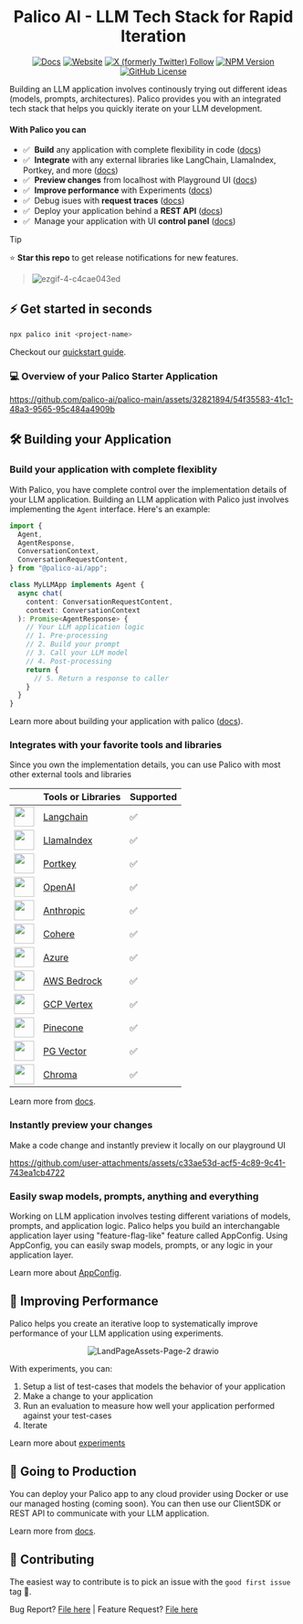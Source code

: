 <div align="center">

# Palico AI - LLM Tech Stack for Rapid Iteration
[![Docs](https://img.shields.io/badge/docs-palico?style=flat&label=palico)](https://docs.palico.ai/)
[![Website](https://img.shields.io/badge/website-palico?style=flat&label=palico)](https://www.palico.ai/)
[![X (formerly Twitter) Follow](https://img.shields.io/twitter/follow/PalicoAI)](https://x.com/PalicoAI)
[![NPM Version](https://img.shields.io/npm/v/@palico-ai/app)](https://www.npmjs.com/package/@palico-ai/app)
[![GitHub License](https://img.shields.io/github/license/palico-ai/palico-ai)](https://github.com/palico-ai/palico-ai/blob/main/LICENSE)
<br>
</div

Building an LLM application involves continously trying out different ideas (models, prompts, architectures). Palico provides you with an integrated tech stack that helps you quickly iterate on your LLM development.

#### With Palico you can

- ✅&nbsp; **Build** any application with complete flexibility in code ([docs](https://docs.palico.ai/guides/build))
- ✅&nbsp; **Integrate** with any external libraries like LangChain, LlamaIndex, Portkey, and more ([docs](https://docs.palico.ai/integrations/langchain)) <br>
- ✅&nbsp; **Preview changes** from localhost with Playground UI ([docs](https://docs.palico.ai/guides/preview_changes)) <br>
- ✅&nbsp; **Improve performance** with Experiments ([docs](https://docs.palico.ai/guides/experiments)) <br>
- ✅&nbsp; Debug isues with **request traces** ([docs](https://docs.palico.ai/guides/telemetry)) <br>
- ✅&nbsp; Deploy your application behind a **REST API** ([docs](https://docs.palico.ai/guides/client_sdk)) <br>
- ✅&nbsp; Manage your application with UI **control panel** ([docs](https://docs.palico.ai/components#palico-studio)) <br>


> [!TIP]
>  ⭐️ **Star this repo** to get release notifications for new features.
>
> > ![ezgif-4-c4cae043ed](https://github.com/user-attachments/assets/1e9cecd1-d459-4f47-96e4-ffd34a9aed15)


## ⚡ Get started in seconds
```bash
npx palico init <project-name>
```

Checkout our [quickstart guide](https://docs.palico.ai/).

### 💻 Overview of your Palico Starter Application

https://github.com/palico-ai/palico-main/assets/32821894/54f35583-41c1-48a3-9565-95c484a4909b

## 🛠️ Building your Application

### Build your application with complete flexiblity
With Palico, you have complete control over the implementation details of your LLM application. Building an LLM application with Palico just involves implementing the `Agent` interface. Here's an example:
```typescript
import {
  Agent,
  AgentResponse,
  ConversationContext,
  ConversationRequestContent,
} from "@palico-ai/app";

class MyLLMApp implements Agent {
  async chat(
    content: ConversationRequestContent,
    context: ConversationContext
  ): Promise<AgentResponse> {
    // Your LLM application logic
    // 1. Pre-processing
    // 2. Build your prompt
    // 3. Call your LLM model
    // 4. Post-processing
    return {
      // 5. Return a response to caller
    }
  }
}
```
Learn more about building your application with palico ([docs](https://docs.palico.ai/guides/build)).

### Integrates with your favorite tools and libraries

Since you own the implementation details, you can use Palico with most other external tools and libraries

|                                                                  | Tools or Libraries                                                            | Supported |
| ---------------------------------------------------------------- | ----------------------------------------------------------------------------- | --------- |
| <img src="apps/website/public/logos/langchain.png" width=35 />   | [Langchain](https://docs.palico.ai/integrations/langchain)                    | ✅         |
| <img src="apps/website/public/logos/llamaindex.png" width=35 />  | [LlamaIndex](https://docs.palico.ai/integrations/llamaindex)                  | ✅         |
| <img src="apps/website/public/logos/portkey.png" width=35 />     | [Portkey](https://docs.palico.ai/integrations/llm_providers#portkey)          | ✅         |
| <img src="apps/website/public/logos/openai.svg" width=35 />      | [OpenAI](https://docs.palico.ai/integrations/llm_providers#open-ai)           | ✅         |
| <img src="apps/website/public/logos/anthropic.png" width=35 />   | [Anthropic](https://docs.palico.ai/integrations/llm_providers#anthropic)      | ✅         |
| <img src="apps/website/public/logos/cohere.png" width=35 />      | [Cohere](https://docs.palico.ai/integrations/llm_providers)                   | ✅         |
| <img src="apps/website/public/logos/azure.png" width=35 />       | [Azure](https://docs.palico.ai/integrations/llm_providers)                    | ✅         |
| <img src="apps/website/public/logos/bedrock.png" width=35 />     | [AWS Bedrock](https://docs.palico.ai/integrations/llm_providers#aws-bedrock)  | ✅         |
| <img src="apps/website/public/logos/google_cloud.png" width=35 />| [GCP Vertex](https://docs.palico.ai/integrations/llm_providers#gcp-vertex-ai) | ✅         |
| <img src="apps/website/public/logos/pinecone.png" width=35 />    | [Pinecone](https://docs.palico.ai/integrations/vector_db)                     | ✅         |
| <img src="apps/website/public/logos/postgres.png" width=35 />    | [PG Vector](https://docs.palico.ai/integrations/vector_db)                    | ✅         |
| <img src="apps/website/public/logos/chroma.png" width=35 />      | [Chroma](https://docs.palico.ai/integrations/vector_db)                       | ✅         |

Learn more from [docs](https://docs.palico.ai/guides/build).


### Instantly preview your changes
Make a code change and instantly preview it locally on our playground UI

https://github.com/user-attachments/assets/c33ae53d-acf5-4c89-9c41-743ea1cb4722


### Easily swap models, prompts, anything and everything
Working on LLM application involves testing different variations of models, prompts, and application logic. Palico helps you build an interchangable application layer using "feature-flag-like" feature called AppConfig. Using AppConfig, you can easily swap models, prompts, or any logic in your application layer.

Learn more about [AppConfig](https://docs.palico.ai/guides/feature_flag).

##  🔄 Improving Performance
Palico helps you create an iterative loop to systematically improve performance of your LLM application using experiments.

<div align="center">
  
![LandPageAssets-Page-2 drawio](https://github.com/user-attachments/assets/43e26dd9-8b33-4675-8dec-a0d14df8c4cc)

</div>

With experiments, you can:
1. Setup a list of test-cases that models the behavior of your application
2. Make a change to your application
3. Run an evaluation to measure how well your application performed against your test-cases
4. Iterate

Learn more about [experiments](https://docs.palico.ai/guides/experiments)

## 🚀 Going to Production

You can deploy your Palico app to any cloud provider using Docker or use our managed hosting (coming soon). You can then use our ClientSDK or REST API to communicate with your LLM application.

Learn more from [docs](https://docs.palico.ai/guides/client_sdk).

## 🤝 Contributing

The easiest way to contribute is to pick an issue with the `good first issue` tag 💪. 

Bug Report? [File here](https://github.com/palico-ai/palico-ai/issues) | Feature Request? [File here](https://github.com/palico-ai/palico-ai/issues)
